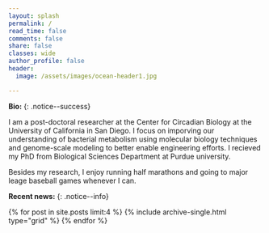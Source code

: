 ```yaml
---
layout: splash
permalink: /
read_time: false
comments: false
share: false
classes: wide
author_profile: false
header:
  image: /assets/images/ocean-header1.jpg

---
```

**Bio:**
{: .notice--success}

I am a post-doctoral researcher at the Center for Circadian Biology at the University of California in San Diego. I focus on imporving our understanding of bacterial metabolism using molecular biology techniques and genome-scale modeling to better enable engineering efforts. I recieved my PhD from Biological Sciences Department at Purdue university. 

Besides my research, I enjoy running half marathons and going to major leage baseball games whenever I can.

**Recent news:** 
{: .notice--info}

<div class="grid__wrapper">
  {% for post in site.posts limit:4 %}
    {% include archive-single.html type="grid" %}
  {% endfor %}
</div>
